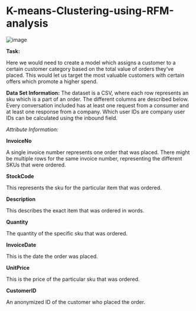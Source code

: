# K-means-Clustering-using-RFM-analysis

![image](https://user-images.githubusercontent.com/85283934/139312691-2a532265-c38e-4997-a3a0-f500c93262df.png)

**Task:**

Here we would need to create a model which assigns a customer to a certain customer category based on the total value of orders they’ve placed. This would let us target the most valuable customers with certain offers which promote a higher spend.

**Data Set Information:**
The dataset is a CSV, where each row represents an sku which is a part of an order. The different columns are described below. Every conversation included has at least one request from a consumer and at least one response from a company. Which user IDs are company user IDs can be calculated using the inbound field.

*Attribute Information:*

**InvoiceNo**

A single invoice number represents one order that was placed. There might be multiple rows for the same invoice number, representing the different SKUs that were ordered.

**StockCode**

This represents the sku for the particular item that was ordered.

**Description**

This describes the exact item that was ordered in words.

**Quantity**

The quantity of the specific sku that was ordered.

**InvoiceDate**

This is the date the order was placed.

**UnitPrice**

This is the price of the particular sku that was ordered.

**CustomerID**

An anonymized ID of the customer who placed the order.

